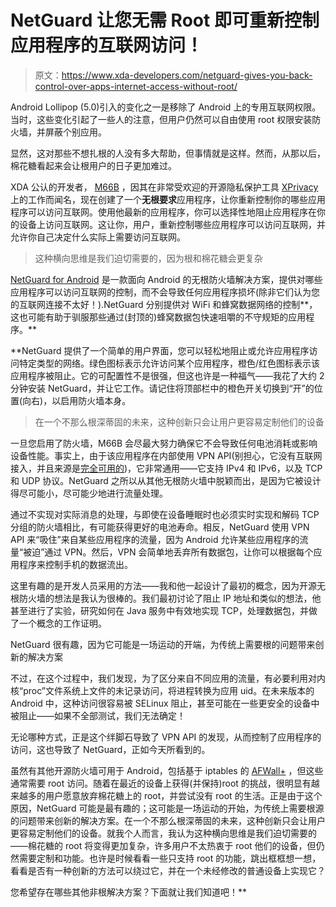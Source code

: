 # NetGuard 让您无需 Root 即可重新控制应用程序的互联网访问！

> 原文：<https://www.xda-developers.com/netguard-gives-you-back-control-over-apps-internet-access-without-root/>

Android Lollipop (5.0)引入的变化之一是移除了 Android 上的专用互联网权限。当时，这些变化引起了一些人的注意，但用户仍然可以自由使用 root 权限安装防火墙，并屏蔽个别应用。

显然，这对那些不想扎根的人没有多大帮助，但事情就是这样。然而，从那以后，棉花糖看起来会让根用户的日子更加难过。

XDA 公认的开发者， [M66B](http://forum.xda-developers.com/member.php?u=2799345) ，因其在非常受欢迎的开源隐私保护工具 [XPrivacy](http://www.xda-developers.com/manage-individual-app-permissions-with-xprivacy/) 上的工作而闻名，现在创建了一个**无根要求**应用程序，让你重新控制你的哪些应用程序可以访问互联网。使用他最新的应用程序，你可以选择性地阻止应用程序在你的设备上访问互联网。这让你，用户，重新控制哪些应用程序可以访问互联网，并允许你自己决定什么实际上需要访问互联网。

> 这种横向思维是我们迫切需要的，因为根和棉花糖会更复杂

[NetGuard for Android](http://forum.xda-developers.com/android/apps-games/app-netguard-root-firewall-t3233012) 是一款面向 Android 的无根防火墙解决方案，提供对哪些应用程序可以访问互联网的控制，而不会导致任何应用程序损坏(除非它们认为您的互联网连接不太好！).NetGuard 分别提供对 WiFi 和蜂窝数据网络的控制**，这也可能有助于驯服那些通过(封顶的)蜂窝数据包快速咀嚼的不守规矩的应用程序。**

 **NetGuard 提供了一个简单的用户界面，您可以轻松地阻止或允许应用程序访问特定类型的网络。绿色图标表示允许访问某个应用程序，橙色/红色图标表示该应用程序被阻止。它的可配置性不是很强，但这也许是一种福气——我花了大约 2 分钟安装 NetGuard，并让它工作。请记住将顶部栏中的橙色开关切换到“开”的位置(向右)，以启用防火墙本身。

> 在一个不那么根深蒂固的未来，这种创新只会让用户更容易定制他们的设备

一旦您启用了防火墙，M66B 会尽最大努力确保它不会导致任何电池消耗或影响设备性能。事实上，由于该应用程序在内部使用 VPN API(别担心，它没有互联网接入，并且来源是[完全可用的](https://github.com/M66B/NetGuard))，它非常通用——它支持 IPv4 和 IPv6，以及 TCP 和 UDP 协议。NetGuard 之所以从其他无根防火墙中脱颖而出，是因为它被设计得尽可能小，尽可能少地进行流量处理。

通过不实现对实际消息的处理，与即使在设备睡眠时也必须实时实现和解码 TCP 分组的防火墙相比，有可能获得更好的电池寿命。相反，NetGuard 使用 VPN API 来“吸住”来自某些应用程序的流量，因为 Android 允许某些应用程序的流量“被迫”通过 VPN。然后，VPN 会简单地丢弃所有数据包，让你可以根据每个应用程序来控制手机的数据流出。

这里有趣的是开发人员采用的方法——我和他一起设计了最初的概念，因为开源无根防火墙的想法是我认为很棒的。我们最初讨论了阻止 IP 地址和类似的想法，他甚至进行了实验，研究如何在 Java 服务中有效地实现 TCP，处理数据包，并做了一个概念的工作证明。

NetGuard 很有趣，因为它可能是一场运动的开端，为传统上需要根的问题带来创新的解决方案

不过，在这个过程中，我们发现，为了区分来自不同应用的流量，有必要利用对内核“proc”文件系统上文件的未记录访问，将进程转换为应用 uid。在未来版本的 Android 中，这种访问很容易被 SELinux 阻止，甚至可能在一些更安全的设备中被阻止——如果不全部测试，我们无法确定！

无论哪种方式，正是这个绊脚石导致了 VPN API 的发现，从而控制了应用程序的访问，这也导致了 NetGuard，正如今天所看到的。

虽然有其他开源防火墙可用于 Android，包括基于 iptables 的 [AFWall+](https://f-droid.org/repository/browse/?fdfilter=firewall&fdid=dev.ukanth.ufirewall) ，但这些通常需要 root 访问。随着在最近的设备上获得(并保持)root 的挑战，很明显有越来越多的用户愿意放弃棉花糖上的 root，并尝试没有 root 的生活。正是由于这个原因，NetGuard 可能是最有趣的；这可能是一场运动的开始，为传统上需要根源的问题带来创新的解决方案。在一个不那么根深蒂固的未来，这种创新只会让用户更容易定制他们的设备。就我个人而言，我认为这种横向思维是我们迫切需要的——棉花糖的 root 将变得更加复杂，许多用户不太热衷于 root 他们的设备，但仍然需要定制和功能。也许是时候看看一些只支持 root 的功能，跳出框框想一想，看看是否有一种创新的方法可以绕过它，并在一个未经修改的普通设备上实现它？

您希望存在哪些其他非根解决方案？下面就让我们知道吧！**